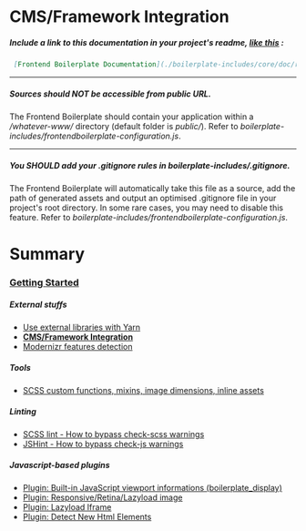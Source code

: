 # CMS/Framework Integration

##### Include a link to this documentation in your project's readme, [like this](./readme.md) :

```markdown
 [Frontend Boilerplate Documentation](./boilerplate-includes/core/doc/readme.md)
```

<hr>

##### Sources should **NOT** be accessible from public URL.

The Frontend Boilerplate should contain your application within a */whatever-www/* directory (default folder is *public/*). Refer to *boilerplate-includes/frontendboilerplate-configuration.js*.

<hr>

##### You **SHOULD** add your .gitignore rules in *boilerplate-includes/.gitignore*.

The Frontend Boilerplate will automatically take this file as a source, add the path of generated assets and output an optimised .gitignore file in your project's root directory.
In some rare cases, you may need to disable this feature. Refer to *boilerplate-includes/frontendboilerplate-configuration.js*.

# Summary

### [Getting Started](./readme.md)

##### External stuffs

- [Use external libraries with Yarn](./external-libraries.md)
- **[CMS/Framework Integration](./cms-framework.md)**
- [Modernizr features detection](./modernizr.md)

##### Tools

- [SCSS custom functions, mixins, image dimensions, inline assets](./scss-functions.md)

##### Linting

- [SCSS lint - How to bypass check-scss warnings](./scss-lint.md)
- [JSHint - How to bypass check-js warnings](./jshint.md)

##### Javascript-based plugins

- [Plugin: Built-in JavaScript viewport informations (boilerplate_display)](./viewport-framework.md)
- [Plugin: Responsive/Retina/Lazyload image](./responsive-image-plugin.md)
- [Plugin: Lazyload Iframe](./lazyload-iframe.md)
- [Plugin: Detect New Html Elements](./detect-new-html-elements.md)